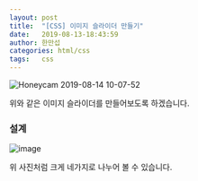 ```yaml
---
layout: post
title:  "[CSS] 이미지 슬라이더 만들기"
date:   2019-08-13-18:43:59
author: 한만섭
categories: html/css
tags:	css 
---
```


![Honeycam 2019-08-14 10-07-52](https://user-images.githubusercontent.com/46010705/62987575-72ee8580-be7b-11e9-8f24-3bc587a37e5e.gif)


위와 같은 이미지 슬라이더를 만들어보도록 하겠습니다.  

### 설계 

![image](https://user-images.githubusercontent.com/46010705/62986950-b72c5680-be78-11e9-9531-0d89ba811b67.png)

위 사진처럼 크게 네가지로 나누어 볼 수 있습니다.  


